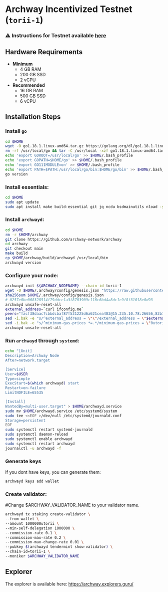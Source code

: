 # Archway Incentivized Testnet (`torii-1`)
### ⚠️ Instructions for Testnet available [here](https://philabs.notion.site/Validator-Setup-Guide-10502472842e4ad8bf7fb7ec68afe07a)

## Hardware Requirements
* **Minimum**
  * 4 GB RAM
  * 200 GB SSD
  * 2 vCPU
* **Recommended**
  * 16 GB RAM
  * 500 GB SSD
  * 6 vCPU

## Installation Steps
### Install `go`
```bash
cd $HOME
wget -O go1.18.1.linux-amd64.tar.gz https://golang.org/dl/go1.18.1.linux-amd64.tar.gz
rm -rf /usr/local/go && tar -C /usr/local -xzf go1.18.1.linux-amd64.tar.gz && rm go1.18.1.linux-amd64.tar.gz
echo 'export GOROOT=/usr/local/go' >> $HOME/.bash_profile
echo 'export GOPATH=$HOME/go' >> $HOME/.bash_profile
echo 'export GO111MODULE=on' >> $HOME/.bash_profile
echo 'export PATH=$PATH:/usr/local/go/bin:$HOME/go/bin' >> $HOME/.bash_profile && . $HOME/.bash_profile
go version
```
### Install essentials:
```bash
cd $HOME
sudo apt update
sudo apt install make build-essential git jq ncdu bsdmainutils nload -y < "/dev/null"
```
### Install `archwayd`:
```bash
cd $HOME
rm -r $HOME/archway
git clone https://github.com/archway-network/archway
cd archway
git checkout main
make build
cp $HOME/archway/build/archwayd /usr/local/bin
archwayd version
```
### Configure your node:
```bash
archwayd init ${ARCHWAY_NODENAME} --chain-id torii-1
wget -O $HOME/.archway/config/genesis.json "https://raw.githubusercontent.com/archway-network/testnets/main/torii-1/genesis.json"
sha256sum $HOME/.archway/config/genesis.json 
# 0257e0be068328514f79ddcc1a3f8703909c116c6bd4a8dc1c9f8f31018e0d93
archwayd unsafe-reset-all
external_address=`curl ifconfig.me`
peers="facf38daac7cbbdcbaf87f531225d6a621cea483@15.235.10.78:26656,83b18e67dca836a838361496a7c87696a488fd05@65.108.99.224:26656,07fd2c5b8838dfc80ff1e9c5577006b552fcb98c@206.221.181.234:46656,c5ca4cb89df8c194e6b404f54be0e27c1258377b@95.214.55.210:26756,ece6b901c278f91410b798edef805ba1d358c660@59.13.223.197:30273,b1cedcd284964d7657d597541ec9516fa3392cd1@185.234.69.139:26656,ce1e6c7a84ab3f8e2fd87d4aef0f95da774a5e98@159.69.11.174:26656,cb1534d2ad2fedb1168b4052f04ede5b12428068@51.250.111.252:26656,2b0c484615d9bafd6cc339c588e366dd9b000221@54.180.95.251:26656,2e422fe3956b7ea2a868dbe832e8cd9af5203ea6@65.108.75.32:26656"
sed -i.bak -e "s/^external_address = \"\"/external_address = \"$external_address:26656\"/; s/^persistent_peers *=.*/persistent_peers = \"$peers\"/" $HOME/.archway/config/config.toml
sed -i.bak -e "s/^minimum-gas-prices *=.*/minimum-gas-prices = \"0utorii\"/;" $HOME/.archway/config/app.toml
archwayd unsafe-reset-all
```
### Run `archwayd` through `systemd`:
```bash
echo "[Unit]
Description=Archway Node
After=network.target

[Service]
User=$USER
Type=simple
ExecStart=$(which archwayd) start
Restart=on-failure
LimitNOFILE=65535

[Install]
WantedBy=multi-user.target" > $HOME/archwayd.service
sudo mv $HOME/archwayd.service /etc/systemd/system
sudo tee <<EOF >/dev/null /etc/systemd/journald.conf
Storage=persistent
EOF
sudo systemctl restart systemd-journald
sudo systemctl daemon-reload
sudo systemctl enable archwayd
sudo systemctl restart archwayd
journalctl -u archwayd -f
```
### Generate keys
If you dont have keys, you can generate them:
```bash
archwayd keys add wallet
```
### Create validator:
#Change $ARCHWAY_VALIDATOR_NAME to your validator name.
```bash
archwayd tx staking create-validator \
--from wallet \
--amount 1000000utorii \
--min-self-delegation 1000000 \
--commission-rate 0.1 \
--commission-max-rate 0.2 \
--commission-max-change-rate 0.01 \
--pubkey $(archwayd tendermint show-validator) \
--chain-id=torii-1 \
--moniker $ARCHWAY_VALIDATOR_NAME
```



## Explorer
The explorer is available here: https://archway.explorers.guru/
